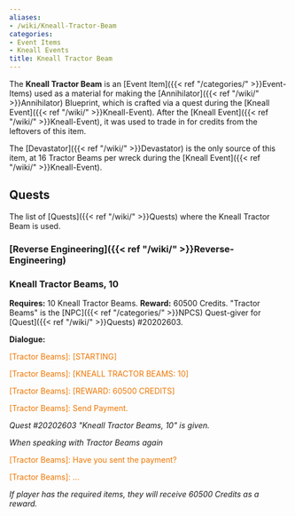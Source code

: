 ```yaml
---
aliases:
- /wiki/Kneall-Tractor-Beam
categories:
- Event Items
- Kneall Events
title: Kneall Tractor Beam
---
```


The **Kneall Tractor Beam** is an [Event Item]({{< ref "/categories/" >}}Event-Items) used as a material for making the [Annihilator]({{< ref "/wiki/" >}}Annihilator) Blueprint, which is crafted via a quest during the [Kneall Event]({{< ref "/wiki/" >}}Kneall-Event). After the [Kneall Event]({{< ref "/wiki/" >}}Kneall-Event), it was used to trade in for credits from the leftovers of this item.

The [Devastator]({{< ref "/wiki/" >}}Devastator) is the only source of this item, at 16 Tractor Beams per wreck during the [Kneall Event]({{< ref "/wiki/" >}}Kneall-Event).

## Quests

The list of [Quests]({{< ref "/wiki/" >}}Quests) where the Kneall Tractor Beam is used.

### [Reverse Engineering]({{< ref "/wiki/" >}}Reverse-Engineering) 

### Kneall Tractor Beams, 10 

**Requires:** 10 Kneall Tractor Beams. **Reward:** 60500 Credits.  "Tractor Beams" is the [NPC]({{< ref "/categories/" >}}NPCS) Quest-giver for [Quest]({{< ref "/wiki/" >}}Quests) #20202603.

**Dialogue:**

<span style="color:#ee7600">[Tractor Beams]: [STARTING]</span>

[Player]: ...

<span style="color:#ee7600">[Tractor Beams]: [KNEALL TRACTOR BEAMS: 10]</span>

[Player]: ...

<span style="color:#ee7600">[Tractor Beams]: [REWARD: 60500 CREDITS]</span>

[Player]: Ok.

<span style="color:#ee7600">[Tractor Beams]: Send Payment.</span>

_Quest #20202603 "Kneall Tractor Beams, 10" is given._

_When speaking with Tractor Beams again_

<span style="color:#ee7600">[Tractor Beams]: Have you sent the payment?</span>

[Player]: Yes.

<span style="color:#ee7600">[Tractor Beams]: ...</span>

_If player has the required items, they will receive 60500 Credits as a reward._

</div>
